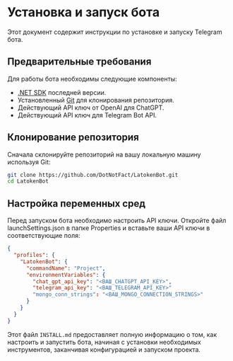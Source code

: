 # Установка и запуск бота

Этот документ содержит инструкции по установке и запуску Telegram бота.

## Предварительные требования

Для работы бота необходимы следующие компоненты:

- [.NET SDK](https://dotnet.microsoft.com/download) последней версии.
- Установленный [Git](https://git-scm.com/downloads) для клонирования репозитория.
- Действующий API ключ от OpenAI для ChatGPT.
- Действующий API ключ для Telegram Bot API.

## Клонирование репозитория

Сначала склонируйте репозиторий на вашу локальную машину используя Git:

```bash
git clone https://github.com/DotNotFact/LatokenBot.git
cd LatokenBot
```

## Настройка переменных сред

Перед запуском бота необходимо настроить API ключи. Откройте файл launchSettings.json в папке Properties и вставьте ваши API ключи в соответствующие поля:

```json
{
  "profiles": {
    "LatokenBot": {
      "commandName": "Project",
      "environmentVariables": {
        "chat_gpt_api_key": "<ВАШ_CHATGPT_API_KEY>",
        "telegram_api_key": "<ВАШ_TELEGRAM_API_KEY>"
        "mongo_conn_strings": "<ВАШ_MONGO_CONNECTION_STRINGS>"
      }
    }
  }
}
```

Этот файл `INSTALL.md` предоставляет полную информацию о том, как настроить и запустить бота, начиная с установки необходимых инструментов, заканчивая конфигурацией и запуском проекта.
